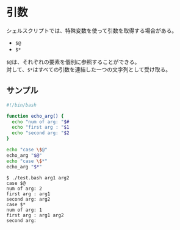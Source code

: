# 引数

シェルスクリプトでは、特殊変数を使って引数を取得する場合がある。

- `$@`
- `$*`

`$@`は、それぞれの要素を個別に参照することができる。  
対して、`$*`はすべての引数を連結した一つの文字列として受け取る。

## サンプル

```bash
#!/bin/bash

function echo_arg() {
  echo "num of arg: "$#
  echo "first arg : "$1
  echo "second arg: "$2
}

echo "case \$@"
echo_arg "$@"
echo "case \$*"
echo_arg "$*"
```

```terminal
$ ./test.bash arg1 arg2
case $@
num of arg: 2
first arg : arg1
second arg: arg2
case $*
num of arg: 1
first arg : arg1 arg2
second arg: 
```